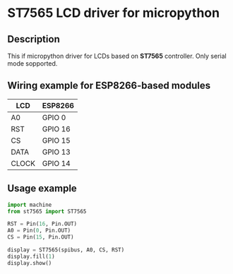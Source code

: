 ST7565 LCD driver for micropython
=================================

Description
-----------
This if micropython driver for LCDs based on **ST7565** controller.
Only serial mode sopported.

Wiring example for ESP8266-based modules
----------------------------------------

|LCD | ESP8266|
|----|--------|
|A0  | GPIO 0 |
|RST | GPIO 16|
|CS  | GPIO 15|
|DATA| GPIO 13|
|CLOCK| GPIO 14|

Usage example
-------------
```python
import machine
from st7565 import ST7565

RST = Pin(16, Pin.OUT)
A0 = Pin(0, Pin.OUT)
CS = Pin(15, Pin.OUT)

display = ST7565(spibus, A0, CS, RST)
display.fill(1)
display.show()
```
